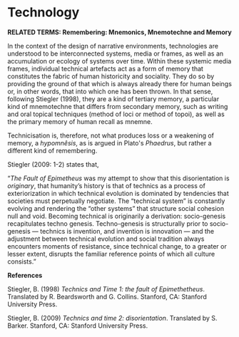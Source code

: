 # Technology

**RELATED TERMS: Remembering: Mnemonics, Mnemotechne and Memory**

In the context of the design of narrative environments, technologies are understood to be interconnected systems, media or frames, as well as an accumulation or ecology of systems over time. Within these systemic media frames, individual technical artefacts act as a form of memory that constitutes the fabric of human historicity and sociality. They do so by providing the ground of that which is always already there for human beings or, in other words, that into which one has been thrown.  In that sense, following Stiegler (1998), they are a kind of tertiary memory, a particular kind of mnemotechne that differs from secondary memory, such as writing and oral topical techniques (method of loci or method of topoi), as well as the primary memory of human recall as mnemne.

Technicisation is, therefore, not what produces loss or a weakening of memory, a _hypomnêsis_, as is argued in Plato's _Phaedrus_, but rather a different kind of remembering.

Stiegler (2009: 1-2) states that, 

“_The Fault of Epimetheus_ was my attempt to show that this disorientation is _originary_, that humanity’s history is that of technics as a process of exteriorization in which technical evolution is dominated by tendencies that societies must perpetually negotiate. The “technical system” is constantly evolving and rendering the “other systems” that structure social cohesion null and void. Becoming technical is originarily a derivation: socio-genesis recapitulates techno genesis. Techno-genesis is structurally prior to socio-genesis — technics is invention, and invention is innovation — and the adjustment between technical evolution and social tradition always encounters moments of resistance, since technical change, to a greater or lesser extent, disrupts the familiar reference points of which all culture consists.”

**References**

Stiegler, B. (1998) _Technics and Time 1: the fault of Epimethetheus_. Translated by R. Beardsworth and G. Collins. Stanford, CA: Stanford University Press.

Stiegler, B. (2009) _Technics and time 2: disorientation_. Translated by S. Barker. Stanford, CA: Stanford University Press.
